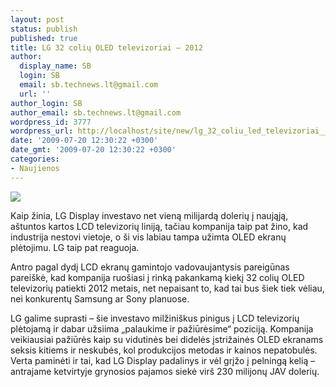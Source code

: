 ```yaml
---
layout: post
status: publish
published: true
title: LG 32 colių OLED televizoriai – 2012
author:
  display_name: SB
  login: SB
  email: sb.technews.lt@gmail.com
  url: ''
author_login: SB
author_email: sb.technews.lt@gmail.com
wordpress_id: 3777
wordpress_url: http://localhost/site/new/lg_32_coliu_led_televizoriai__2012/
date: '2009-07-20 12:30:22 +0300'
date_gmt: '2009-07-20 12:30:22 +0300'
categories:
- Naujienos
---
```

<div class="imgright"><img src="http://tbn3.google.com/images?q=tbn:Smw7L6sEf_SksM:http://gizmodo.com/assets/resources/2008/04/LGTV1.jpg"  /></div>
<p>Kaip žinia, LG Display investavo net vieną milijardą dolerių į naująją, aštuntos kartos LCD televizorių liniją, tačiau kompanija taip pat žino, kad industrija nestovi vietoje, o ši vis labiau tampa užimta OLED ekranų plėtojimu. LG taip pat reaguoja.</p>
<p>Antro pagal dydį LCD ekranų gamintojo vadovaujantysis pareigūnas pareiškė, kad kompanija ruošiasi į rinką pakankamą kiekį 32 colių OLED televizorių patiekti 2012 metais, net nepaisant to, kad tai bus šiek tiek vėliau, nei konkurentų Samsung ar Sony planuose.</p>
<p>LG galime suprasti – šie investavo milžiniškus pinigus į LCD televizorių plėtojamą ir dabar užsiima „palaukime ir pažiūrėsime“ poziciją. Kompanija veikiausiai pažiūrės kaip su vidutinės bei didelės įstrižainės OLED ekranams seksis kitiems ir neskubės, kol produkcijos metodas ir kainos nepatobulės. Verta paminėti ir tai, kad LG Display padalinys ir vėl grįžo į pelningą kelią – antrajame ketvirtyje grynosios pajamos siekė virš 230 milijonų JAV dolerių.<br /></p>
